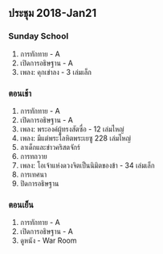 ## ประชุม 2018-Jan21

### Sunday School

1. การทักทาย - A
2. เปิดการอธิษฐาน - A
3. เพลง:  คุกเข่าลง - 3 เล่มเล็ก

### ตอนเช้า

1. การทักทาย - A
2. เปิดการอธิษฐาน - A
3. เพลง: พระองค์ผู้ทรงสัตซื่อ - 12 เล่มไหญ่
4. เพลง: มีแต่พระโลหิตพระเยซู 228 เล่มไหญ่
5. ลาเด็กและข่าวคริสตจักร์
6. การทถวาย
7. เพลง: โอเจ้าแห่งดวงจิตเป็นนิมิตของข้า - 34 เล่มเล็ก
8. การเทศนา
9. ปิดการอธิษฐาน

### ตอนเย็น

1. การทักทาย - A
2. เปิดการอธิษฐาน - A
3. ดูหนัง - War Room




